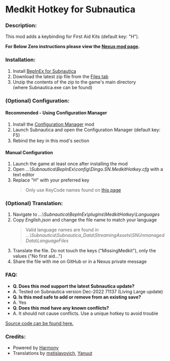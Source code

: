 # **Medkit Hotkey for Subnautica**

### **Description:**

This mod adds a keybinding for First Aid Kits (default key: "H").

**For Below Zero instructions please view the [Nexus mod page](https://www.nexusmods.com/subnauticabelowzero/mods/360).**

### **Installation:**

1. Install [BepInEx for Subnautica](https://www.nexusmods.com/subnautica/mods/1108)
2. Download the latest zip file from the [Files tab](https://www.nexusmods.com/subnautica/mods/190?tab=files)
3. Unzip the contents of the zip to the game's main directory (where Subnautica.exe can be found)

### **(Optional) Configuration:**

#### Recommended - Using Configuration Manager

1. Install the [Configuration Manager](https://www.nexusmods.com/subnautica/mods/1112) mod
2. Launch Subnautica and open the Configuration Manager (default key: F5)
3. Rebind the key in this mod's section

#### Manual Configuration

1. Launch the game at least once after installing the mod
2. Open *...\Subnautica\BepInEx\config\Dingo.SN.MedkitHotkey.cfg* with a text editor
3. Replace "H" with your preferred key
    > Only use KeyCode names found on [this page](https://docs.unity3d.com/ScriptReference/KeyCode.html)

### **(Optional) Translation:**

1. Navigate to *...\Subnautica\BepInEx\plugins\MedkitHotkey\Languages*
2. Copy *English.json* and change the file name to match your language
    > Valid language names are found in *...\Subnautica\Subnautica_Data\StreamingAssets\SNUnmanagedData\LanguageFiles*
3. Translate the file. Do not touch the keys ("MissingMedkit"), only the values ("No first aid...")
4. Share the file with me on GitHub or in a Nexus private message

### **FAQ:**

- **Q. Does this mod support the latest Subnautica update?**
- A. Tested on Subnautica version Dec-2022 71137 (Living Large update)
- **Q. Is this mod safe to add or remove from an existing save?**
- A. Yes
- **Q. Does this mod have any known conflicts?**
- A. It should not cause conflicts. Use a unique hotkey to avoid trouble

[Source code can be found here.](https://github.com/DingoDjango/snMedkitHotkey)﻿

### **Credits:**

- Powered by [Harmony](https://github.com/pardeike/Harmony)
- Translations by [mstislavovich](https://forums.nexusmods.com/index.php?/user/23416669-mstislavovich/), [Yanuut](https://github.com/Yanuut)
